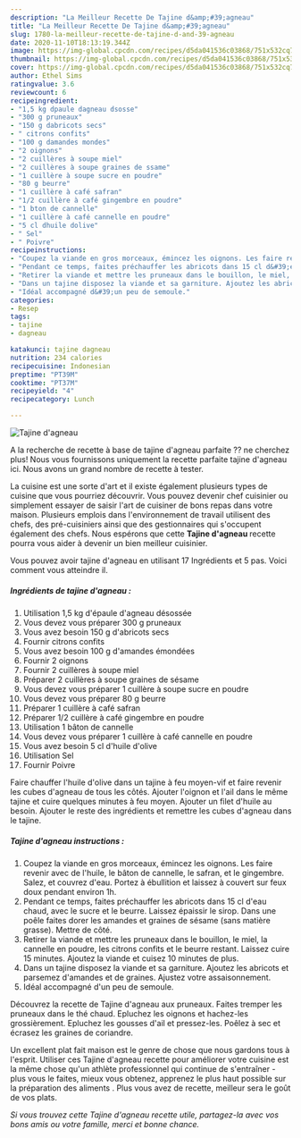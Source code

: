 ```yaml
---
description: "La Meilleur Recette De Tajine d&amp;#39;agneau"
title: "La Meilleur Recette De Tajine d&amp;#39;agneau"
slug: 1780-la-meilleur-recette-de-tajine-d-and-39-agneau
date: 2020-11-10T18:13:19.344Z
image: https://img-global.cpcdn.com/recipes/d5da041536c03868/751x532cq70/tajine-dagneau-photo-principale-de-la-recette.jpg
thumbnail: https://img-global.cpcdn.com/recipes/d5da041536c03868/751x532cq70/tajine-dagneau-photo-principale-de-la-recette.jpg
cover: https://img-global.cpcdn.com/recipes/d5da041536c03868/751x532cq70/tajine-dagneau-photo-principale-de-la-recette.jpg
author: Ethel Sims
ratingvalue: 3.6
reviewcount: 6
recipeingredient:
- "1,5 kg dpaule dagneau dsosse"
- "300 g pruneaux"
- "150 g dabricots secs"
- " citrons confits"
- "100 g damandes mondes"
- "2 oignons"
- "2 cuillères à soupe miel"
- "2 cuillères à soupe graines de ssame"
- "1 cuillère à soupe sucre en poudre"
- "80 g beurre"
- "1 cuillère à café safran"
- "1/2 cuillère à café gingembre en poudre"
- "1 bton de cannelle"
- "1 cuillère à café cannelle en poudre"
- "5 cl dhuile dolive"
- " Sel"
- " Poivre"
recipeinstructions:
- "Coupez la viande en gros morceaux, émincez les oignons. Les faire revenir avec de l&#39;huile, le bâton de cannelle, le safran, et le gingembre. Salez, et couvrez d&#39;eau. Portez à ébullition et laissez à couvert sur feux doux pendant environ 1h."
- "Pendant ce temps, faites préchauffer les abricots dans 15 cl d&#39;eau chaud, avec le sucre et le beurre. Laissez épaissir le sirop. Dans une poêle faites dorer les amandes et graines de sésame (sans matière grasse). Mettre de côté."
- "Retirer la viande et mettre les pruneaux dans le bouillon, le miel, la cannelle en poudre, les citrons confits et le beurre restant. Laissez cuire 15 minutes. Ajoutez la viande et cuisez 10 minutes de plus."
- "Dans un tajine disposez la viande et sa garniture. Ajoutez les abricots et parsemez d&#39;amandes et de graines. Ajustez votre assaisonnement."
- "Idéal accompagné d&#39;un peu de semoule."
categories:
- Resep
tags:
- tajine
- dagneau

katakunci: tajine dagneau 
nutrition: 234 calories
recipecuisine: Indonesian
preptime: "PT39M"
cooktime: "PT37M"
recipeyield: "4"
recipecategory: Lunch

---
```



![Tajine d&#39;agneau](https://img-global.cpcdn.com/recipes/d5da041536c03868/751x532cq70/tajine-dagneau-photo-principale-de-la-recette.jpg)

A la recherche de recette à base de tajine d&#39;agneau parfaite ?? ne cherchez plus! Nous vous fournissons uniquement la recette parfaite tajine d&#39;agneau ici. Nous avons un grand nombre de recette à tester.

La cuisine est une sorte d'art et il existe également plusieurs types de cuisine que vous pourriez découvrir. Vous pouvez devenir chef cuisinier ou simplement essayer de saisir l'art de cuisiner de bons repas dans votre maison. Plusieurs emplois dans l'environnement de travail utilisent des chefs, des pré-cuisiniers ainsi que des gestionnaires qui s'occupent également des chefs. Nous espérons que cette <strong> Tajine d&#39;agneau </strong> recette pourra vous aider à devenir un bien meilleur cuisinier.

<!--inarticleads1-->

Vous pouvez avoir tajine d&#39;agneau en utilisant 17 Ingrédients et 5 pas. Voici comment vous atteindre il.

##### Ingrédients de tajine d&#39;agneau :

1. Utilisation 1,5 kg d&#39;épaule d&#39;agneau désossée
1. Vous devez vous préparer 300 g pruneaux
1. Vous avez besoin 150 g d&#39;abricots secs
1. Fournir  citrons confits
1. Vous avez besoin 100 g d&#39;amandes émondées
1. Fournir 2 oignons
1. Fournir 2 cuillères à soupe miel
1. Préparer 2 cuillères à soupe graines de sésame
1. Vous devez vous préparer 1 cuillère à soupe sucre en poudre
1. Vous devez vous préparer 80 g beurre
1. Préparer 1 cuillère à café safran
1. Préparer 1/2 cuillère à café gingembre en poudre
1. Utilisation 1 bâton de cannelle
1. Vous devez vous préparer 1 cuillère à café cannelle en poudre
1. Vous avez besoin 5 cl d&#39;huile d&#39;olive
1. Utilisation  Sel
1. Fournir  Poivre


Faire chauffer l&#39;huile d&#39;olive dans un tajine à feu moyen-vif et faire revenir les cubes d&#39;agneau de tous les côtés. Ajouter l&#39;oignon et l&#39;ail dans le même tajine et cuire quelques minutes à feu moyen. Ajouter un filet d&#39;huile au besoin. Ajouter le reste des ingrédients et remettre les cubes d&#39;agneau dans le tajine. 

<!--inarticleads2-->

##### Tajine d&#39;agneau instructions :

1. Coupez la viande en gros morceaux, émincez les oignons. Les faire revenir avec de l&#39;huile, le bâton de cannelle, le safran, et le gingembre. Salez, et couvrez d&#39;eau. Portez à ébullition et laissez à couvert sur feux doux pendant environ 1h.
1. Pendant ce temps, faites préchauffer les abricots dans 15 cl d&#39;eau chaud, avec le sucre et le beurre. Laissez épaissir le sirop. Dans une poêle faites dorer les amandes et graines de sésame (sans matière grasse). Mettre de côté.
1. Retirer la viande et mettre les pruneaux dans le bouillon, le miel, la cannelle en poudre, les citrons confits et le beurre restant. Laissez cuire 15 minutes. Ajoutez la viande et cuisez 10 minutes de plus.
1. Dans un tajine disposez la viande et sa garniture. Ajoutez les abricots et parsemez d&#39;amandes et de graines. Ajustez votre assaisonnement.
1. Idéal accompagné d&#39;un peu de semoule.


Découvrez la recette de Tajine d&#39;agneau aux pruneaux. Faites tremper les pruneaux dans le thé chaud. Epluchez les oignons et hachez-les grossièrement. Epluchez les gousses d&#39;ail et pressez-les. Poêlez à sec et écrasez les graines de coriandre. 

<!--inarticleads1-->

<p>
Un excellent plat fait maison est le genre de chose que nous gardons tous à l'esprit. Utiliser ces Tajine d&#39;agneau recette pour améliorer votre cuisine est la même chose qu'un athlète professionnel qui continue de s'entraîner - plus vous le faites, mieux vous obtenez, apprenez le plus haut possible sur la préparation des aliments . Plus vous avez de recette, meilleur sera le goût de vos plats.
</p>

<p>
<i>Si vous trouvez cette Tajine d&#39;agneau recette utile, partagez-la avec vos bons amis ou votre famille, merci et bonne chance.</i>
</p>

